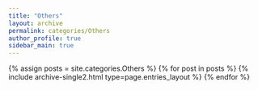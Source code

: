 ```yaml
---
title: "Others"
layout: archive
permalink: categories/Others
author_profile: true
sidebar_main: true
---
```


{% assign posts = site.categories.Others %}
{% for post in posts %} {% include archive-single2.html type=page.entries_layout %} {% endfor %}